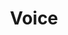 ---
# This topic lives at
# https://digital.gov/topics/voice

# Topic Title
title: "Voice"

# description — keep it short and clear
# summary: ""

# Weight
weight: 1

# For more information on managing topics,
# see https://github.com/GSA/digitalgov.gov/wiki/topics
---